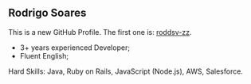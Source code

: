 ## Rodrigo Soares

This is a new GitHub Profile. The first one is: [roddsv-zz](https://github.com/roddsv-zz).
- 3+ years experienced Developer;
- Fluent English;

Hard Skills: Java, Ruby on Rails, JavaScript (Node.js), AWS, Salesforce.
